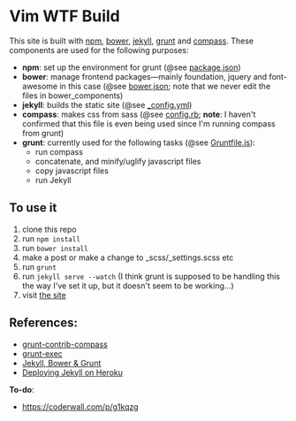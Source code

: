 # Vim WTF Build

This site is built with [npm](https://npmjs.org/), [bower](http://bower.io/), [jekyll](http://jekyllrb.com/), [grunt](http://gruntjs.com/) and [compass](http://compass-style.org/). These components are used for the following purposes:

- **npm**: set up the environment for grunt (@see
  [package.json](https://github.com/ctorgalson/vimwtf/blob/master/package.json))
- **bower**: manage frontend packages&mdash;mainly foundation, jquery and
  font-awesome in this case (@see
  [bower.json](https://github.com/ctorgalson/vimwtf/blob/master/bower.json); note that we never edit the files in bower_components)
- **jekyll**: builds the static site (@see
  [_config.yml](https://github.com/ctorgalson/vimwtf/blob/master/_config.yml))
- **compass**: makes css from sass (@see
  [config.rb](https://github.com/ctorgalson/vimwtf/blob/master/config.rb); **note**: I haven't confirmed that this file is even being used since I'm running compass from grunt)
- **grunt**: currently used for the following tasks (@see
  [Gruntfile.js](https://github.com/ctorgalson/vimwtf/blob/master/Gruntfile.js)):
  - run compass
  - concatenate, and minify/uglify javascript files
  - copy javascript files
  - run Jekyll

## To use it

1. clone this repo
2. run `npm install`
3. run `bower install`
4. make a post or make a change to \_scss/\_settings.scss etc
5. run `grunt`
6. run `jekyll serve --watch` (I think grunt is supposed to be handling
   this the way I've set it up, but it doesn't seem to be
   working&hellip;)
7. visit [the site](http://localhost:4000)

## References:

- [grunt-contrib-compass](https://github.com/gruntjs/grunt-contrib-compass)
- [grunt-exec](https://npmjs.org/package/grunt-exec)
- [Jekyll, Bower & Grunt](http://www.pletscher.org/blog/2013/05/27/website.html)
- [Deploying Jekyll on
  Heroku](http://blog.lifeoutthewindow.com/jekyll/update/2014/01/19/deploying-jekyll-on-heroku.html)

**To-do**:

- https://coderwall.com/p/g1kqzg

